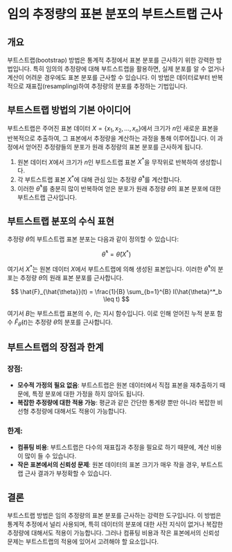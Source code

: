 # 임의 추정량의 표본 분포의 부트스트랩 근사

## 개요
부트스트랩(bootstrap) 방법은 통계적 추정에서 표본 분포를 근사하기 위한 강력한 방법입니다. 특히 임의의 추정량에 대해 부트스트랩을 활용하면, 실제 분포를 알 수 없거나 계산이 어려운 경우에도 표본 분포를 근사할 수 있습니다. 이 방법은 데이터로부터 반복적으로 재표집(resampling)하여 추정량의 분포를 추정하는 기법입니다.

## 부트스트랩 방법의 기본 아이디어
부트스트랩은 주어진 표본 데이터 $X = \{x_1, x_2, \ldots, x_n\}$에서 크기가 $n$인 새로운 표본을 반복적으로 추출하여, 그 표본에서 추정량을 계산하는 과정을 통해 이루어집니다. 이 과정에서 얻어진 추정량들의 분포가 원래 추정량의 표본 분포를 근사하게 됩니다.

1. 원본 데이터 $X$에서 크기가 $n$인 부트스트랩 표본 $X^*$을 무작위로 반복하여 생성합니다.
2. 각 부트스트랩 표본 $X^*$에 대해 관심 있는 추정량 $\hat{\theta}^*$를 계산합니다.
3. 이러한 $\hat{\theta}^*$를 충분히 많이 반복하여 얻은 분포가 원래 추정량 $\hat{\theta}$의 표본 분포에 대한 부트스트랩 근사입니다.

## 부트스트랩 분포의 수식 표현
추정량 $\hat{\theta}$의 부트스트랩 표본 분포는 다음과 같이 정의할 수 있습니다:

$$
\hat{\theta}^* = \hat{\theta}(X^*)
$$

여기서 $X^*$는 원본 데이터 $X$에서 부트스트랩에 의해 생성된 표본입니다. 이러한 $\hat{\theta}^*$의 분포는 추정량 $\hat{\theta}$의 원래 표본 분포를 근사합니다.

$$
\hat{F}_{\hat{\theta}}(t) = \frac{1}{B} \sum_{b=1}^{B} I(\hat{\theta}^*_b \leq t)
$$

여기서 $B$는 부트스트랩 표본의 수, $I$는 지시 함수입니다. 이로 인해 얻어진 누적 분포 함수 $\hat{F}_{\hat{\theta}}(t)$는 추정량 $\hat{\theta}$의 분포를 근사합니다.

## 부트스트랩의 장점과 한계
### 장점:
- **모수적 가정의 필요 없음**: 부트스트랩은 원본 데이터에서 직접 표본을 재추출하기 때문에, 특정 분포에 대한 가정을 하지 않아도 됩니다.
- **복잡한 추정량에 대한 적용 가능**: 평균과 같은 간단한 통계량 뿐만 아니라 복잡한 비선형 추정량에 대해서도 적용이 가능합니다.

### 한계:
- **컴퓨팅 비용**: 부트스트랩은 다수의 재표집과 추정을 필요로 하기 때문에, 계산 비용이 많이 들 수 있습니다.
- **작은 표본에서의 신뢰성 문제**: 원본 데이터의 표본 크기가 매우 작을 경우, 부트스트랩 근사 결과가 부정확할 수 있습니다.

## 결론
부트스트랩 방법은 임의 추정량의 표본 분포를 근사하는 강력한 도구입니다. 이 방법은 통계적 추정에서 널리 사용되며, 특히 데이터의 분포에 대한 사전 지식이 없거나 복잡한 추정량에 대해서도 적용이 가능합니다. 그러나 컴퓨팅 비용과 작은 표본에서의 신뢰성 문제는 부트스트랩의 적용에 있어서 고려해야 할 요소입니다.
